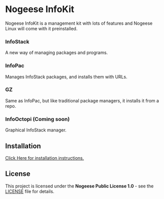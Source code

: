# Nogeese InfoKit
Nogeese InfoKit is a management kit with lots of features and Nogeese Linux will come with it preinstalled.
### InfoStack
A new way of managing packages and programs.
### InfoPac
Manages InfoStack packages, and installs them with URLs.
### GZ
Same as InfoPac, but like traditional package managers, it installs it from a repo. 
### InfoOctopi (Coming soon)
Graphical InfoStack manager.
## Installation
[Click Here for installation instructions.](https://github.com/leon8326-nogeese/InfoKit/blob/main/INSTALL.md)

## License

This project is licensed under the **Nogeese Public License 1.0** - see the [LICENSE](LICENSE) file for details.
